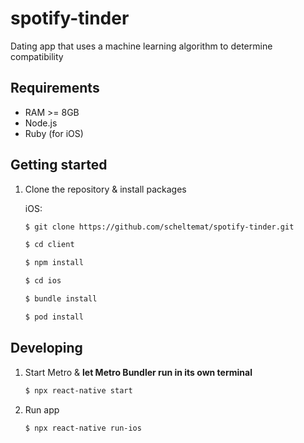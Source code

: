 # spotify-tinder

Dating app that uses a machine learning algorithm to determine compatibility

## Requirements

- RAM >= 8GB
- Node.js
- Ruby (for iOS)

## Getting started

1. Clone the repository & install packages

   iOS:

   ```bash
   $ git clone https://github.com/scheltemat/spotify-tinder.git

   $ cd client

   $ npm install

   $ cd ios

   $ bundle install

   $ pod install
   ```

## Developing

1. Start Metro & **let Metro Bundler run in its own terminal**
   ```bash
   $ npx react-native start
   ```
2. Run app

   ```bash
   $ npx react-native run-ios
   ```

